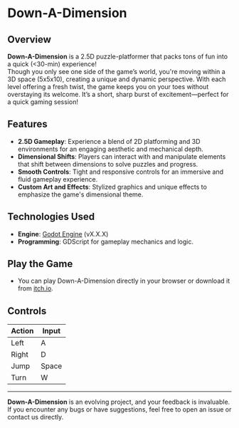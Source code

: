 # Down-A-Dimension

## Overview
**Down-A-Dimension** is a 2.5D puzzle-platformer that packs tons of fun into a quick (<30-min) experience!  
Though you only see one side of the game’s world, you're moving within a 3D space (5x5x10), creating a unique and dynamic perspective. 
With each level offering a fresh twist, the game keeps you on your toes without overstaying its welcome. 
It’s a short, sharp burst of excitement—perfect for a quick gaming session!
                      

## Features
- **2.5D Gameplay**: Experience a blend of 2D platforming and 3D environments for an engaging aesthetic and mechanical depth.
- **Dimensional Shifts**: Players can interact with and manipulate elements that shift between dimensions to solve puzzles and progress.
- **Smooth Controls**: Tight and responsive controls for an immersive and fluid gameplay experience.
- **Custom Art and Effects**: Stylized graphics and unique effects to emphasize the game's dimensional theme.

## Technologies Used
- **Engine**: [Godot Engine](https://godotengine.org/) (vX.X.X)
- **Programming**: GDScript for gameplay mechanics and logic.

## Play the Game
- You can play Down-A-Dimension directly in your browser or download it from [itch.io](https://imadreamer.itch.io/down-a-dimension/).

## Controls
| Action            | Input                   |
|-------------------|-------------------------|
| Left              | A                       |
| Right             | D                       |
| Jump              | Space                   |
| Turn              | W                       |


---
**Down-A-Dimension** is an evolving project, and your feedback is invaluable. If you encounter any bugs or have suggestions, feel free to open an issue or contact us directly.

